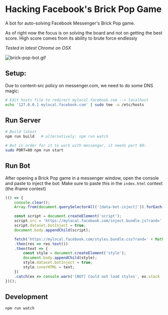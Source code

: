 # Hacking Facebook's Brick Pop Game

A bot for auto-solving Facebook Messenger's Brick Pop game.

As of right now the focus is on solving the board and not on getting the best score.
High score comes from its ability to brute force endlessly

*Tested in latest Chrome on OSX*

![brick-pop-bot.gif](https://raw.githubusercontent.com/smirea/brick-pop-bot/master/brick-pop-bot.gif)

## Setup:

Due to content-src policy on messenger.com, we need to do some DNS magic:

```bash
# Edit hosts file to redirect mylocal.facebook.com --> localhost
echo '127.0.0.1 mylocal.facebook.com' | sudo tee -a /etc/hosts
```

## Run Server

```bash
# Build latest
npm run build   # alternatively: npm run watch

# But in order for it to work with messenger, it needs port 80:
sudo PORT=80 npm run start
```

## Run Bot

After opening a Brick Pop game in a messenger window, open the console and paste to inject the bot:
Make sure to paste this in the `index.html` context (the iframe context)

```js
(() => {
    console.clear();
    Array.from(document.querySelectorAll('[data-bot-inject]')).forEach(elem => elem.remove());

    const script = document.createElement('script');
    script.src = 'https://mylocal.facebook.com/inject.bundle.js?rand=' + Math.random();
    script.dataset.botInject = true;
    document.body.appendChild(script);

    fetch('https://mylocal.facebook.com/styles.bundle.css?rand=' + Math.random())
    .then(res => res.text())
    .then(text => {
        const style = document.createElement('style');
        document.body.appendChild(style);
        style.dataset.botInject = true;
        style.innerHTML = text;
    })
    .catch(ex => console.warn('[BOT] Could not load styles', ex.stack || ex));
})();
```

## Development

```bash
npm run watch
```
